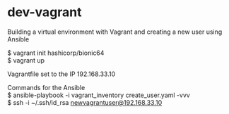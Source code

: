 # dev-vagrant
Building a virtual environment with Vagrant and creating a new user using Ansible

$ vagrant init hashicorp/bionic64 \
$ vagrant up 

Vagrantfile set to the IP 192.168.33.10 

Commands for the Ansible \
$ ansible-playbook -i vagrant_inventory create_user.yaml -vvv \
$ ssh -i ~/.ssh/id_rsa newvagrantuser@192.168.33.10
